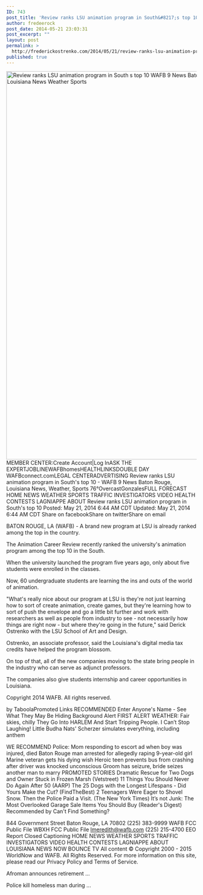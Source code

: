 ```yaml
---
ID: 743
post_title: 'Review ranks LSU animation program in South&#8217;s top 10'
author: fredeerock
post_date: 2014-05-21 23:03:31
post_excerpt: ""
layout: post
permalink: >
  http://frederickostrenko.com/2014/05/21/review-ranks-lsu-animation-program-in-souths-top-10/
published: true
---
```

<a href="http://frederickostrenko.com/wp/wp-content/uploads/2015/03/Review-ranks-LSU-animation-program-in-South-s-top-10-WAFB-9-News-Baton-Rouge-Louisiana-News-Weather-Sports.png"><img class="alignnone size-large wp-image-744" src="http://frederickostrenko.com/wp/wp-content/uploads/2015/03/Review-ranks-LSU-animation-program-in-South-s-top-10-WAFB-9-News-Baton-Rouge-Louisiana-News-Weather-Sports-609x1024.png" alt="Review ranks LSU animation program in South s top 10   WAFB 9 News Baton Rouge  Louisiana News  Weather  Sports" width="609" height="1024" /></a><!--more-->
MEMBER CENTER:Create Account|Log InASK THE EXPERTJOBLINEWAFBhomesHEALTHLINKSDOUBLE DAY WAFBconnect.comLEGAL CENTERADVERTISING
Review ranks LSU animation program in South's top 10 - WAFB 9 News Baton Rouge, Louisiana News, Weather, Sports
76°OvercastGonzalesFULL FORECAST
HOME
NEWS
WEATHER
SPORTS
TRAFFIC
INVESTIGATORS
VIDEO
HEALTH
CONTESTS
LAGNIAPPE
ABOUT
Review ranks LSU animation program in South's top 10
Posted: May 21, 2014 6:44 AM CDT
Updated: May 21, 2014 6:44 AM CDT
Share on facebookShare on twitterShare on email

BATON ROUGE, LA (WAFB) -
A brand new program at LSU is already ranked among the top in the country.

The Animation Career Review recently ranked the university's animation program among the top 10 in the South.

When the university launched the program five years ago, only about five students were enrolled in the classes.

Now, 60 undergraduate students are learning the ins and outs of the world of animation.

"What's really nice about our program at LSU is they're not just learning how to sort of create animation, create games, but they're learning how to sort of push the envelope and go a little bit further and work with researchers as well as people from industry to see - not necessarily how things are right now - but where they're going in the future," said Derick Ostrenko with the LSU School of Art and Design.

Ostrenko, an associate professor, said the Louisiana's digital media tax credits have helped the program blossom.

On top of that, all of the new companies moving to the state bring people in the industry who can serve as adjunct professors.

The companies also give students internship and career opportunities in Louisiana.

Copyright 2014 WAFB. All rights reserved.

by TaboolaPromoted Links
RECOMMENDED
Enter Anyone's Name - See What They May Be Hiding
Background Alert
FIRST ALERT WEATHER: Fair skies, chilly
They Go Into HARLEM And Start Tripping People. I Can’t Stop Laughing!
Little Budha
Nats' Scherzer simulates everything, including anthem

WE RECOMMEND
Police: Mom responding to escort ad when boy was injured, died
Baton Rouge man arrested for allegedly raping 9-year-old girl
Marine veteran gets his dying wish
Heroic teen prevents bus from crashing after driver was knocked unconscious
Groom has seizure, bride seizes another man to marry
PROMOTED STORIES
Dramatic Rescue for Two Dogs and Owner Stuck in Frozen Marsh (Vetstreet)
11 Things You Should Never Do Again After 50 (AARP)
The 25 Dogs with the Longest Lifespans - Did Yours Make the Cut? (FindTheBest)
2 Teenagers Were Eager to Shovel Snow. Then the Police Paid a Visit. (The New York Times)
It’s not Junk: The Most Overlooked Garage Sale Items You Should Buy (Reader's Digest)
Recommended by
Can't Find Something?

844 Government Street
Baton Rouge, LA 70802
(225) 383-9999
WAFB FCC Public File
WBXH FCC Public File
lmeredith@wafb.com
(225) 215-4700
EEO Report
Closed Captioning
HOME
NEWS WEATHER SPORTS TRAFFIC INVESTIGATORS VIDEO HEALTH CONTESTS LAGNIAPPE ABOUT
LOUISIANA NEWS NOW
BOUNCE TV
All content © Copyright 2000 - 2015 WorldNow and WAFB. All Rights Reserved. For more information on this site, please read our Privacy Policy and Terms of Service.

Afroman announces retirement ...

Police kill homeless man during ...